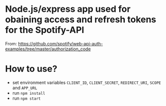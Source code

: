 # Node.js/express app used for obaining access and refresh tokens for the Spotify-API
From: https://github.com/spotify/web-api-auth-examples/tree/master/authorization_code

# How to use?
- set environment variables `CLIENT_ID`, `CLIENT_SECRET`, `REDIRECT_URI`, `SCOPE` and `APP_URL`
- run `npm install`
- run `npm start`
